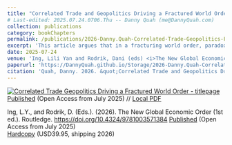 ```yaml
---
title: "Correlated Trade and Geopolitics Driving a Fractured World Order"
# Last-edited: 2025.07.24.0706.Thu -- Danny Quah (me@DannyQuah.com)
collection: publications
category: bookChapters
permalink: /publications/2026-Danny.Quah-Correlated-Trade-Geopolitics-Fractured-Order-GNEO-Routledgge/
excerpt: 'This article argues that in a fracturing world order, paradoxically, geopolitics and trade align.  It is, thus, a fallacy that geopolitics and economics provide a balance through working in opposition in a fragmenting global economy.'
date: 2025-07-24
venue: 'Ing, Lili Yan and Rodrik, Dani (eds) <i>The New Global Economic Order</i>, Routledge'
paperurl: 'https://DannyQuah.github.io/Storage/2026-Danny.Quah-Correlated-Trade-Geopolitics-Fractured-Order-GNEO-Routledge.pdf'
citation: 'Quah, Danny. 2026. &quot;Correlated Trade and Geopolitics Driving a Fractured World Order.&quot; Ch. 5, pp. 54-66, in Ing, Lili Yan and Rodrik, Dani (eds.) <i>The New Global Economic Order</i>, Routledge.'
---
```

[<img src="https://DannyQuah.github.io/Storage/2026-Danny.Quah-Correlated-Trade-Geopolitics-Fractured-Order-GNEO-Routledge-titlepage.png" alt = "Correlated Trade Geopolitics Driving a Fractured World Order - titlepage"/>](https://DannyQuah.github.io/Storage/2026-Danny.Quah-Correlated-Trade-Geopolitics-Fractured-Order-GNEO-Routledge.pdf)
[Published](https://www.taylorfrancis.com/chapters/oa-edit/10.4324/9781003571384-5/correlated-trade-geopolitics-driving-fractured-world-order-danny-quah) (Open Access from July 2025)  //  [Local PDF](https://DannyQuah.github.io/Storage/2026-Danny.Quah-Correlated-Trade-Geopolitics-Fractured-Order-GNEO-Routledge.pdf)

Ing, L.Y., and Rodrik, D. (Eds.). (2026). The New Global Economic Order (1st ed.). Routledge. https://doi.org/10.4324/9781003571384
[Published](https://www.taylorfrancis.com/books/oa-edit/10.4324/9781003571384/new-global-economic-order-lili-yan-ing-dani-rodrik) (Open Access from July 2025)  
[Hardcopy](https://www.routledge.com/The-New-Global-Economic-Order/Ing-Rodrik/p/book/9781032945538) (USD39.95, shipping 2026)  



